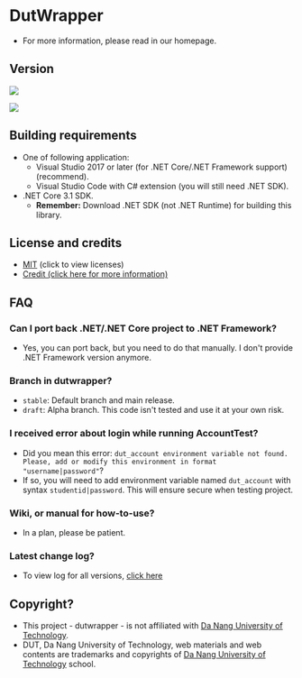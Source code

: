 # DutWrapper

- For more information, please read in our homepage.

## Version

[![](https://img.shields.io/github/v/release/dutwrapper/dutwrapper-dotnet?label=release)](https://github.com/dutwrapper/dutwrapper-dotnet/releases)

[![](https://img.shields.io/github/v/tag/dutwrapper/dutwrapper-dotnet?label=pre-release)](https://github.com/dutwrapper/dutwrapper-dotnet/releases)

## Building requirements

- One of following application:
  - Visual Studio 2017 or later (for .NET Core/.NET Framework support) (recommend).
  - Visual Studio Code with C# extension (you will still need .NET SDK).
- .NET Core 3.1 SDK.
  - **Remember:** Download .NET SDK (not .NET Runtime) for building this library.

## License and credits

- [MIT](LICENSE) (click to view licenses)
- [Credit (click here for more information)](CREDIT.md)

## FAQ

### Can I port back .NET/.NET Core project to .NET Framework?
- Yes, you can port back, but you need to do that manually. I don't provide .NET Framework version anymore.

### Branch in dutwrapper?
- `stable`: Default branch and main release.
- `draft`: Alpha branch. This code isn't tested and use it at your own risk.

### I received error about login while running AccountTest?
- Did you mean this error: `dut_account environment variable not found. Please, add or modify this environment in format "username|password"`?
- If so, you will need to add environment variable named `dut_account` with syntax `studentid|password`. This will ensure secure when testing project.

### Wiki, or manual for how-to-use?
- In a plan, please be patient.

### Latest change log?
- To view log for all versions, [click here](CHANGELOG.md)

## Copyright?
- This project - dutwrapper - is not affiliated with [Da Nang University of Technology](http://sv.dut.udn.vn).
- DUT, Da Nang University of Technology, web materials and web contents are trademarks and copyrights of [Da Nang University of Technology](http://sv.dut.udn.vn) school.

